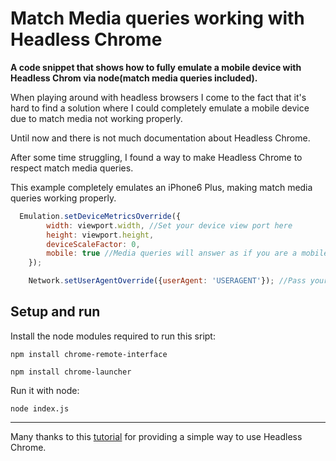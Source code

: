# Match Media queries working with Headless Chrome

**A code snippet that shows how to fully emulate a mobile device with Headless Chrom via node(match media queries included).**

When playing around with headless browsers I come to the fact that it's hard to find a solution where I could completely emulate a mobile device due to match media not working properly.

Until now and there is not much documentation about Headless Chrome.

After some time struggling, I found a way to make Headless Chrome to respect match media queries.

This example completely emulates an iPhone6 Plus, making match media queries working properly.

```javascript 
  Emulation.setDeviceMetricsOverride({
        width: viewport.width, //Set your device view port here
        height: viewport.height,
        deviceScaleFactor: 0,
        mobile: true //Media queries will answer as if you are a mobile phone
    });
```

```javascript
    Network.setUserAgentOverride({userAgent: 'USERAGENT'}); //Pass your device user agent

```

## Setup and run

Install the node modules required to run this sript:

`
npm install chrome-remote-interface
`

`
npm install chrome-launcher
`


Run it with node:

`
node index.js
`

___

Many thanks to this [tutorial](https://www.sitepoint.com/headless-chrome-node-js/) for providing a simple way to use Headless Chrome.




